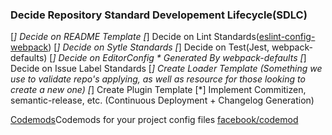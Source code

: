 ### Decide Repository Standard Developement Lifecycle(SDLC)

[*] Decide on README Template
[*] Decide on Lint Standards([eslint-config-webpack](https://github.com/webpack-contrib/eslint-config-webpack))
[*] Decide on Sytle Standards
[*] Decide on Test(Jest, webpack-defaults)
[*] Decide on EditorConfig
    * Generated By webpack-defaults
[*] Decide on Issue Label Standards
[*] Create Loader Template (Something we use to validate repo's applying, as well as resource for those looking to create a new one)
[*] Create Plugin Template
[*]  Implement Commitizen, semantic-release, etc. (Continuous Deployment + Changelog Generation)

[Codemods](https://github.com/sapegin/mrm)Codemods for your project config files
[facebook/codemod](https://github.com/facebook/codemod)